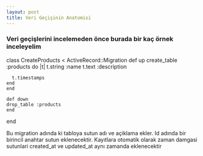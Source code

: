 ```yaml
---
layout: post
title: Veri Geçişinin Anatomisi
---
```


### Veri geçişlerini incelemeden önce burada bir kaç örnek inceleyelim 
class CreateProducts < ActiveRecord::Migration
  def up
    create_table :products do |t|
      t.string :name
      t.text :description
 
      t.timestamps
    end
    end
 
    def down
    drop_table :products
    end
  end
 
 Bu migration adında ki tabloya sutun adı ve açiklama ekler.
 Id adında bir birincil anahtar sutun eklenecektir.
Kayıtlara otomatik olarak zaman damgasi sutunlari created_at ve updated_at aynı zamanda eklenecektir
	
